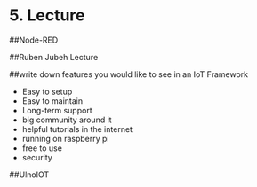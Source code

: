 # 5. Lecture
##Node-RED

##Ruben Jubeh Lecture

##write down features you would like to see in an IoT Framework
* Easy to setup
* Easy to maintain
* Long-term support
* big community around it
* helpful tutorials in the internet
* running on raspberry pi
* free to use
* security

##UlnoIOT
